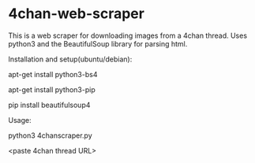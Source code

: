 # 4chan-web-scraper
This is a web scraper for downloading images from a 4chan thread. Uses python3 and the BeautifulSoup library for parsing html.

Installation and setup(ubuntu/debian):

apt-get install python3-bs4

apt-get install python3-pip

pip install beautifulsoup4


Usage:

python3 4chanscraper.py

<paste 4chan thread URL>
